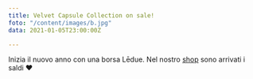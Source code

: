 ```yaml
---
title: Velvet Capsule Collection on sale!
foto: "/content/images/b.jpg"
data: 2021-01-05T23:00:00Z

---
```

Inizia il nuovo anno con una borsa Lēdue. Nel nostro [shop](https://ledue-factory.myshopify.com/collections/velvet-capsule-collection-2020) sono arrivati i saldi ❤